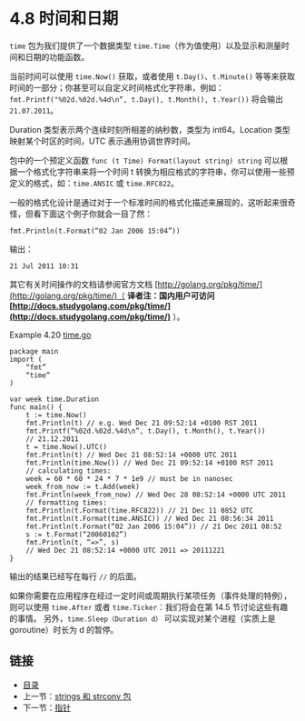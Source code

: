 # 4.8 时间和日期

`time` 包为我们提供了一个数据类型 `time.Time`（作为值使用）以及显示和测量时间和日期的功能函数。

当前时间可以使用 `time.Now()` 获取，或者使用 `t.Day()`、`t.Minute()` 等等来获取时间的一部分；你甚至可以自定义时间格式化字符串，例如： `fmt.Printf("%02d.%02d.%4d\n”, t.Day(), t.Month(), t.Year())` 将会输出 `21.07.2011`。

Duration 类型表示两个连续时刻所相差的纳秒数，类型为 int64。Location 类型映射某个时区的时间，UTC 表示通用协调世界时间。

包中的一个预定义函数 `func (t Time) Format(layout string) string` 可以根据一个格式化字符串来将一个时间 t 转换为相应格式的字符串，你可以使用一些预定义的格式，如：`time.ANSIC` 或 `time.RFC822`。

一般的格式化设计是通过对于一个标准时间的格式化描述来展现的，这听起来很奇怪，但看下面这个例子你就会一目了然：

	fmt.Println(t.Format(“02 Jan 2006 15:04”))

输出：

	21 Jul 2011 10:31

其它有关时间操作的文档请参阅官方文档 [http://golang.org/pkg/time/](http://golang.org/pkg/time/)（ **译者注：国内用户可访问 [http://docs.studygolang.com/pkg/time/](http://docs.studygolang.com/pkg/time/)** ）。

Example 4.20 [time.go](examples/chapter_4/time.go)

	package main
	import (
		“fmt”
		“time”
	)

	var week time.Duration
	func main() {
		t := time.Now()
		fmt.Println(t) // e.g. Wed Dec 21 09:52:14 +0100 RST 2011
		fmt.Printf(“%02d.%02d.%4d\n”, t.Day(), t.Month(), t.Year())
		// 21.12.2011
		t = time.Now().UTC()
		fmt.Println(t) // Wed Dec 21 08:52:14 +0000 UTC 2011
		fmt.Println(time.Now()) // Wed Dec 21 09:52:14 +0100 RST 2011
		// calculating times:
		week = 60 * 60 * 24 * 7 * 1e9 // must be in nanosec
		week_from_now := t.Add(week)
		fmt.Println(week_from_now) // Wed Dec 28 08:52:14 +0000 UTC 2011
		// formatting times:
		fmt.Println(t.Format(time.RFC822)) // 21 Dec 11 0852 UTC
		fmt.Println(t.Format(time.ANSIC)) // Wed Dec 21 08:56:34 2011
		fmt.Println(t.Format(“02 Jan 2006 15:04”)) // 21 Dec 2011 08:52
		s := t.Format(“20060102”)
		fmt.Println(t, “=>”, s)
		// Wed Dec 21 08:52:14 +0000 UTC 2011 => 20111221
	}

输出的结果已经写在每行 `//` 的后面。

如果你需要在应用程序在经过一定时间或周期执行某项任务（事件处理的特例），则可以使用 `time.After` 或者 `time.Ticker`：我们将会在第 14.5 节讨论这些有趣的事情。 另外，`time.Sleep（Duration d）` 可以实现对某个进程（实质上是 goroutine）时长为 d 的暂停。

## 链接

- [目录](directory.md)
- 上一节：[strings 和 strconv 包](04.7.md)
- 下一节：[指针](04.9.md)
